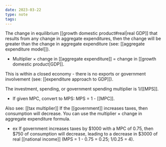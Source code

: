 ```yaml
---
date: 2023-03-22
type: note
tags: 
---
```


The change in equilibrium [[growth domestic product#real|real GDP]] that results from any change in aggregate expenditures, then the change will be greater than the change in aggregate expenditure (see: [[aggregate expenditure model]]).
- Multiplier $\times$ change in [[aggregate expenditure]] = change in [[growth domestic product|GDP]].

This is within a closed economy - there is no exports or government involvement (see: [[expenditure approach to GDP]]).

The investment, spending, or government spending multiplier is 1/[[MPS]].
- If given MPC, convert to MPS: MPS = 1 - [[MPC]].

Also see: [[tax multiplier]]
If the [[government]] increases taxes, then consumption will decrease. You can use the multiplier $\times$ change in aggregate expenditure formula.
- ex If government increases taxes by $1000 with a MPC of 0.75, then $750 of consumption will decrease, leading to a decrease in $3000 of real [[national income]] (MPS = 1 - 0.75 = 0.25; 1/0.25 = 4).
